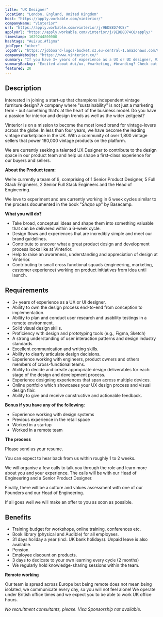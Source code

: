 ```yaml
---
title: "UX Designer"
location: "London, England, United Kingdom"
host: "https://apply.workable.com/vinterior/"
companyName: "Vinterior"
url: "https://apply.workable.com/vinterior/j/9EDB8D74C8/"
applyUrl: "https://apply.workable.com/vinterior/j/9EDB8D74C8/apply/"
timestamp: 1629244800000
hashtags: "#ui/ux,#figma"
jobType: "other"
logoUrl: "https://jobboard-logos-bucket.s3.eu-central-1.amazonaws.com/vinterior"
companyWebsite: "https://www.vinterior.co/"
summary: "If you have 3+ years of experience as a UX or UI designer, Vinterior has a job opening for an ux designer"
summaryBackup: "Excited about #ui/ux, #marketing, #branding? Check out this job post!"
featured: 20
---
```


## Description

Interested in joining a start-up that champions independent vintage furniture design? A company where "sustainability" is not just a marketing term - but something that’s at the heart of the business model. Do you have a passion for interior and design trends as well as the wider zeitgeist?

Vinterior is on a mission to become the most loved brand for vintage-lovers across the globe. In less than four years, we have become the leading vintage marketplace in the UK. With a community of over 1,800 vintage sellers that power 180,000 vintage products on the platform.

We are currently seeking a talented UX Designer to contribute to the design space in our product team and help us shape a first-class experience for our buyers and sellers.

**About the Product team:**

We’re currently a team of 9, comprising of 1 Senior Product Designer, 5 Full Stack Engineers, 2 Senior Full Stack Engineers and the Head of Engineering.

We love to experiment and are currently working in 6 week cycles similar to the process documented in the book "_Shape up_" by Basecamp.

**What you will do?**

*   Take broad, conceptual ideas and shape them into something valuable that can be delivered within a 6-week cycle.
*   Design flows and experiences that are incredibly simple and meet our brand guidelines.
*   Contribute to uncover what a great product design and development process looks like at Vinterior.
*   Help to raise an awareness, understanding and appreciation of design at Vinterior.
*   Contributing to small cross functional squads (engineering, marketing, customer experience) working on product initiatives from idea until launch.

## Requirements

*   3+ years of experience as a UX or UI designer.
*   Ability to own the design process end-to-end from conception to implementation.
*   Ability to plan and conduct user research and usability testings in a remote environment.
*   Solid visual design skills.
*   Proficiency with design and prototyping tools (e.g., Figma, Sketch)
*   A strong understanding of user interaction patterns and design industry standards.
*   Excellent communication and writing skills.
*   Ability to clearly articulate design decisions.
*   Experience working with engineers, product owners and others members of cross-functional teams.
*   Ability to decide and create appropriate design deliverables for each stage of the design and development process.
*   Experience designing experiences that span across multiple devices.
*   Online portfolio which showcases your UX design process and visual design flair.
*   Ability to give and receive constructive and actionable feedback.

**Bonus if you have any of the following:**

*   Experience working with design systems
*   Previous experience in the retail space
*   Worked in a startup
*   Worked in a remote team

**The process**

Please send us your resume.

You can expect to hear back from us within roughly 1 to 2 weeks.

We will organise a few calls to talk you through the role and learn more about you and your experience. The calls will be with our Head of Engineering and a Senior Product Designer.

Finally, there will be a culture and values assessment with one of our Founders and our Head of Engineering.

If all goes well we will make an offer to you as soon as possible.

## Benefits

*   Training budget for workshops, online training, conferences etc.
*   Book library (physical and Audible) for all employees.
*   31 days holiday a year (incl. UK bank holidays). Unpaid leave is also available.
*   Pension.
*   Employee discount on products.
*   3 days to dedicate to your own learning every cycle (2 months)
*   We regularly hold knowledge-sharing sessions within the team.

**Remote working**

Our team is spread across Europe but being remote does not mean being isolated, we communicate every day, so you will not feel alone! We operate under British office times and we expect you to be able to work UK office hours.

_No recruitment consultants, please. Visa Sponsorship not available._
